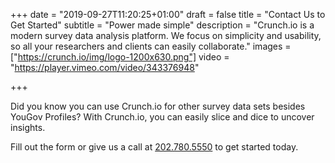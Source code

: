 +++
date = "2019-09-27T11:20:25+01:00"
draft = false
title = "Contact Us to Get Started"
subtitle = "Power made simple"
description = "Crunch.io is a modern survey data analysis platform. We focus on simplicity and usability, so all your researchers and clients can easily collaborate."
images = ["https://crunch.io/img/logo-1200x630.png"]
video = "https://player.vimeo.com/video/343376948"

+++

Did you know you can use Crunch.io for other survey data sets besides YouGov Profiles? With Crunch.io, you can easily slice and dice to uncover insights.

Fill out the form or give us a call at <a href="tel:202-780-5550">202.780.5550</a> to get started today.
